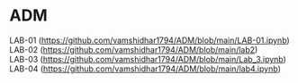 # ADM
LAB-01 (https://github.com/vamshidhar1794/ADM/blob/main/LAB-01.ipynb)  
LAB-02 (https://github.com/vamshidhar1794/ADM/blob/main/lab2)       
LAB-03 (https://github.com/vamshidhar1794/ADM/blob/main/Lab_3.ipynb)  
LAB-04 (https://github.com/vamshidhar1794/ADM/blob/main/lab4.ipynb)

